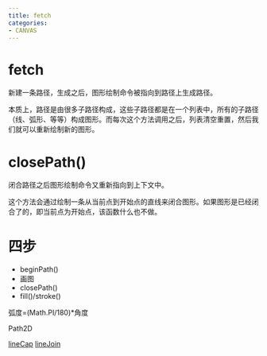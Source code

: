 ```yaml
---
title: fetch
categories: 
- CANVAS
---
```




# fetch

 新建一条路径，生成之后，图形绘制命令被指向到路径上生成路径。


本质上，路径是由很多子路径构成，这些子路径都是在一个列表中，所有的子路径（线、弧形、等等）构成图形。而每次这个方法调用之后，列表清空重置，然后我们就可以重新绘制新的图形。

# closePath()

闭合路径之后图形绘制命令又重新指向到上下文中。


这个方法会通过绘制一条从当前点到开始点的直线来闭合图形。如果图形是已经闭合了的，即当前点为开始点，该函数什么也不做。


# 四步

- beginPath()
- 画图
- closePath()
- fill()/stroke()




弧度=(Math.PI/180)*角度



Path2D




[lineCap](https://jsbin.com/sehuquh/5/edit?html,js,output)
[lineJoin](https://jsbin.com/hezuqam/1/edit?html,js,output)